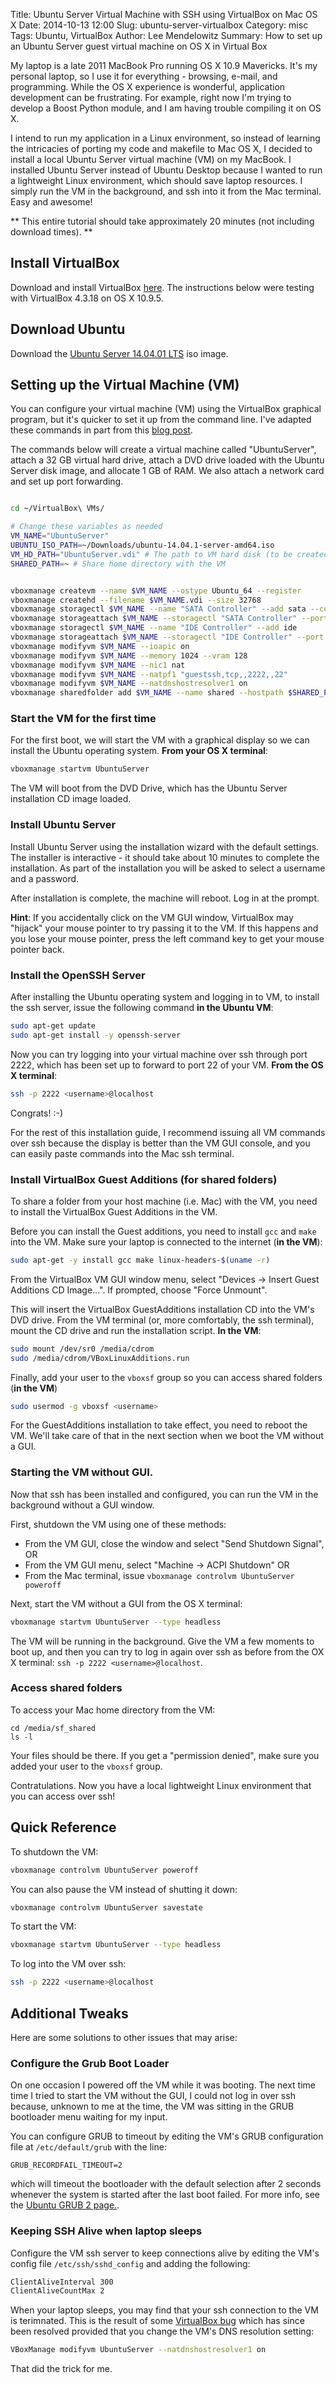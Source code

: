 Title: Ubuntu Server Virtual Machine with SSH using VirtualBox on Mac OS X
Date: 2014-10-13 12:00
Slug: ubuntu-server-virtualbox
Category: misc
Tags: Ubuntu, VirtualBox
Author: Lee Mendelowitz
Summary: How to set up an Ubuntu Server guest virtual machine on OS X in Virtual Box

My laptop is a late 2011 MacBook Pro running OS X 10.9 Mavericks. It's my personal laptop, so I use it for everything - browsing, e-mail, and programming. While the OS X experience is wonderful, application development can be frustrating. For example, right now I'm trying to develop a Boost Python module, and I am having trouble compiling it on OS X.

I intend to run my application in a Linux environment, so instead of learning the intricacies of porting my code and makefile to Mac OS X, I decided to install a local Ubuntu Server virtual machine (VM) on my MacBook. I installed Ubuntu Server instead of Ubuntu Desktop because I wanted to run a lightweight Linux environment, which should save laptop resources. I simply run the VM in the background, and ssh into it from the Mac terminal. Easy and awesome!

** This entire tutorial should take approximately 20 minutes (not including download times). **

## Install VirtualBox

Download and install VirtualBox [here](https://www.virtualbox.org/wiki/Downloads). The
instructions below were testing with VirtualBox 4.3.18 on OS X 10.9.5.

## Download Ubuntu

Download the [Ubuntu Server 14.04.01 LTS](http://www.ubuntu.com/download/server) iso image. 

## Setting up the Virtual Machine (VM)

You can configure your virtual machine (VM) using the VirtualBox graphical program, but it's quicker to set it up from the command line. I've adapted these commands in part from this [blog post](http://www.perkin.org.uk/posts/create-virtualbox-vm-from-the-command-line.html).

The commands below will create a virtual machine called "UbuntuServer",
attach a 32 GB virtual hard drive, attach a DVD
drive loaded with the Ubuntu Server disk image, and allocate 1 GB of RAM. We also 
attach a network card and set up port forwarding. 

<!-- All of these settings can be easily changed in the future (except expanding the virtual hard ddrive size is kind of tricky because you'll have to [resize the drive partition](http://www.howtogeek.com/124622/how-to-enlarge-a-virtual-machines-disk-in-virtualbox-or-vmware/)). If you are curious, you can read more about these vboxmanage commands by referring to the [VirtualBox documentation](https://www.virtualbox.org/manual/ch08.html). -->

```bash

cd ~/VirtualBox\ VMs/

# Change these variables as needed
VM_NAME="UbuntuServer"
UBUNTU_ISO_PATH=~/Downloads/ubuntu-14.04.1-server-amd64.iso
VM_HD_PATH="UbuntuServer.vdi" # The path to VM hard disk (to be created).
SHARED_PATH=~ # Share home directory with the VM


vboxmanage createvm --name $VM_NAME --ostype Ubuntu_64 --register
vboxmanage createhd --filename $VM_NAME.vdi --size 32768
vboxmanage storagectl $VM_NAME --name "SATA Controller" --add sata --controller IntelAHCI
vboxmanage storageattach $VM_NAME --storagectl "SATA Controller" --port 0 --device 0 --type hdd --medium $VM_HD_PATH
vboxmanage storagectl $VM_NAME --name "IDE Controller" --add ide
vboxmanage storageattach $VM_NAME --storagectl "IDE Controller" --port 0 --device 0 --type dvddrive --medium $UBUNTU_ISO_PATH
vboxmanage modifyvm $VM_NAME --ioapic on
vboxmanage modifyvm $VM_NAME --memory 1024 --vram 128
vboxmanage modifyvm $VM_NAME --nic1 nat
vboxmanage modifyvm $VM_NAME --natpf1 "guestssh,tcp,,2222,,22"
vboxmanage modifyvm $VM_NAME --natdnshostresolver1 on
vboxmanage sharedfolder add $VM_NAME --name shared --hostpath $SHARED_PATH --automount
```

### Start the VM for the first time

For the first boot, we will start the VM with a graphical display so we can install
the Ubuntu operating system. **From your OS X terminal**:

```bash
vboxmanage startvm UbuntuServer
```

The VM will boot from the DVD Drive, which has the Ubuntu Server installation CD image loaded. 

### Install Ubuntu Server

Install Ubuntu Server using the installation wizard with the default settings. The installer is interactive - it should take about 10 minutes to complete the installation. As part of the installation you will be asked to select a username and a password. 

After installation is complete, the machine will reboot. Log in at the prompt.

**Hint**: If you accidentally click on the VM GUI window, VirtualBox may "hijack" your mouse pointer to try passing it to the VM. If this happens and you lose your mouse pointer, press the left command key to get your mouse pointer back.

### Install the OpenSSH Server

After installing the Ubuntu operating system and logging in to VM, to install the ssh server, issue the following command **in the Ubuntu VM**:

```bash
sudo apt-get update
sudo apt-get install -y openssh-server
```

Now you can try logging into your virtual machine over ssh through port 2222, which has been set up to forward to port 22 of your VM. **From the OS X terminal**:

```bash
ssh -p 2222 <username>@localhost
```

Congrats! :-)

For the rest of this installation guide, I recommend issuing all VM commands over ssh because the display is better than the VM GUI console, and you can easily paste commands into the Mac ssh terminal.

### Install VirtualBox Guest Additions (for shared folders)

To share a folder from your host machine (i.e. Mac) with the VM, you need to install
the VirtualBox Guest Additions in the VM. 

Before you can install the Guest additions, you need to install `gcc` and `make` into the VM. Make sure your laptop is connected to the internet (**in the VM**):

```bash
sudo apt-get -y install gcc make linux-headers-$(uname -r)
```


From the VirtualBox VM GUI window menu, select "Devices -> Insert Guest Additions CD Image...". If prompted, choose "Force Unmount". 

This will insert the VirtualBox GuestAdditions installation CD into the VM's DVD drive. From the VM terminal (or, more comfortably, the ssh terminal), mount the CD drive and run the installation script. **In the VM**:

```bash
sudo mount /dev/sr0 /media/cdrom
sudo /media/cdrom/VBoxLinuxAdditions.run
```

Finally, add your user to the `vboxsf` group so you can access shared folders (**in the VM**)

```bash
sudo usermod -g vboxsf <username>
```


For the GuestAdditions installation to take effect, you need to reboot the VM. We'll take care of that in the next section when we boot the VM without a GUI.


### Starting the VM without GUI.

Now that ssh has been installed and configured, you can run the VM in the background without a GUI window.

First, shutdown the VM using one of these methods:

- From the VM GUI, close the window and select "Send Shutdown Signal", OR
- From the VM GUI menu, select "Machine -> ACPI Shutdown" OR
- From the Mac terminal, issue `vboxmanage controlvm UbuntuServer poweroff`

Next, start the VM without a GUI from the OS X terminal:

```bash
vboxmanage startvm UbuntuServer --type headless
```

The VM will be running in the background. Give the VM a few moments to boot up, and then you can try to log in again over ssh as before from the OX X terminal: ```ssh -p 2222 <username>@localhost```.


### Access shared folders

To access your Mac home directory from the VM:

```
cd /media/sf_shared
ls -l
```

Your files should be there. If you get a "permission denied", make sure you added your user to the `vboxsf` group.



Contratulations. Now you have a local lightweight Linux environment that you can access over ssh!


## Quick Reference

To shutdown the VM:

```bash
vboxmanage controlvm UbuntuServer poweroff
```

You can also pause the VM instead of shutting it down:

```bash
vboxmanage controlvm UbuntuServer savestate
```

To start the VM:

```bash
vboxmanage startvm UbuntuServer --type headless
```

To log into the VM over ssh:

```bash
ssh -p 2222 <username>@localhost
```

## Additional Tweaks

Here are some solutions to other issues that may arise:

### Configure the Grub Boot Loader

On one occasion I powered off the VM while it was booting. The next time time I tried to start the VM without the GUI, I could not log in over ssh because, unknown to me at the time, the VM was sitting in the GRUB bootloader menu waiting for my input. 

You can configure GRUB to timeout by editing the VM's GRUB configuration file at
`/etc/default/grub` with the line:

```
GRUB_RECORDFAIL_TIMEOUT=2
```

which will
timeout the bootloader with the default selection after 2 seconds whenever the system
is started after the last boot failed. For more info, see the [Ubuntu GRUB 2 page.](https://help.ubuntu.com/community/Grub2).

### Keeping SSH Alive when laptop sleeps

Configure the VM ssh server to keep connections alive by editing the VM's config file
`/etc/ssh/sshd_config` and adding the following:

```bash
ClientAliveInterval 300
ClientAliveCountMax 2
```

When your laptop sleeps, you may find that your ssh connection to the VM is terimnated.
This is the result of some [VirtualBox bug](https://www.virtualbox.org/ticket/12441) which has since been resolved provided that you change the VM's DNS resolution setting:

```bash
VBoxManage modifyvm UbuntuServer --natdnshostresolver1 on
```

That did the trick for me.





